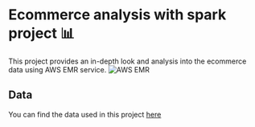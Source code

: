 # Ecommerce analysis with spark project :bar_chart:
This project provides an in-depth look and analysis into the ecommerce data using AWS EMR service.
![AWS EMR](Image_URL)
## Data
You can find the data used in this project [here](https://www.kaggle.com/datasets/mkechinov/ecommerce-behavior-data-from-multi-category-store)
